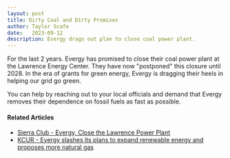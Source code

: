 ```yaml
---
layout: post
title: Dirty Coal and Dirty Promises
author: Taylor Scafe
date:   2023-09-12
description: Evergy drags out plan to close coal power plant.
---
```


For the last 2 years. Evergy has promised to close their coal power plant at the Lawrence Energy Center. They have now "postponed" this closure until 2028. In the era of grants for green energy, Evergy is dragging their heels in helping our grid go green.

You can help by reaching out to your local officials and demand that Evergy removes their dependence on fossil fuels as fast as possible.

#### Related Articles

- [Sierra Club - Evergy, Close the Lawrence Power Plant](https://www.sierraclub.org/kansas/blog/2023/04/evergy-close-lawrence-power-plant)
- [KCUR - Evergy slashes its plans to expand renewable energy and proposes more natural gas](https://www.kcur.org/news/2023-06-16/evergy-slashes-its-plans-to-expand-renewable-energy-and-proposes-more-natural-gas)
